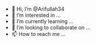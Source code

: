 - 👋 Hi, I’m @Arifullah34
- 👀 I’m interested in ...
- 🌱 I’m currently learning ...
- 💞️ I’m looking to collaborate on ...
- 📫 How to reach me ...

<!---
Arifullah34/Arifullah34 I'd a ✨ special ✨ repository because its `README.md` (this file) appears on your GitHub profile.
You can click the Preview link to take a look at your changes.
--->
